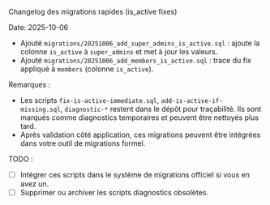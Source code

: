 Changelog des migrations rapides (is_active fixes)

Date: 2025-10-06

- Ajouté `migrations/20251006_add_super_admins_is_active.sql` : ajoute la colonne `is_active` à `super_admins` et met à jour les valeurs.
- Ajouté `migrations/20251006_add_members_is_active.sql` : trace du fix appliqué à `members` (colonne `is_active`).

Remarques :
- Les scripts `fix-is-active-immediate.sql`, `add-is-active-if-missing.sql`, `diagnostic-*` restent dans le dépôt pour traçabilité. Ils sont marqués comme diagnostics temporaires et peuvent être nettoyés plus tard.
- Après validation côté application, ces migrations peuvent être intégrées dans votre outil de migrations formel.

TODO :
- [ ] Intégrer ces scripts dans le système de migrations officiel si vous en avez un.
- [ ] Supprimer ou archiver les scripts diagnostics obsolètes.
